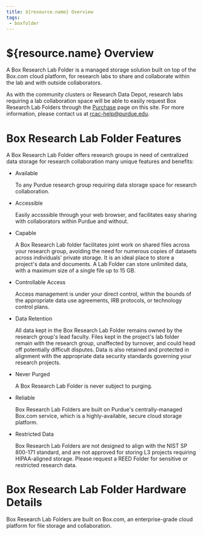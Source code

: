 ```yaml
---
title: ${resource.name} Overview
tags:
 - boxfolder
---
```

# ${resource.name} Overview

A Box Research Lab Folder is a managed storage solution built on top of the Box.com cloud platform, for research labs to share and collaborate within the lab and with outside collaborators.

As with the community clusters or Research Data Depot, research labs requiring a lab collaboration space will be able to easily request Box Research Lab Folders through the <a href="/purchase">Purchase</a> page on this site.  For more information, please contact us at <a href="mailto:rcac-help@purdue.edu">rcac-help@purdue.edu</a>.

# Box Research Lab Folder Features

<p>A Box Research Lab Folder offers research groups in need of centralized data storage for research collaboration many unique features and benefits:</p>
<ul class="feature_list">
	<li>
		Available
		<p>
			To any Purdue research group requiring data storage space for research collaboration.
		</p>
	</li>
	<li>
		Accessible
		<p>
			Easily accsssible through your web browser, and facilitates easy sharing with collaborators within Purdue and without.
		</p>
	</li>
	<li>
		Capable
		<p>
			A Box Research Lab folder facilitates joint work on shared files across your research group, avoiding the need for numerous copies of datasets across individuals' private storage. It is an ideal place to store a project's data and documents. A Lab Folder can store unlimited data, with a maximum size of a single file up to 15 GB.
		<p>
	</li>
	<li>
		Controllable Access
		<p>
			Access management is under your direct control, within the bounds of the appropriate data use agreements, IRB protocols, or technology control plans.
		</p>
	</li>
	<li>
		Data Retention
		<p>
			All data kept in the Box Research Lab Folder remains owned by the research group's lead faculty.  Files kept in the project's lab folder remain with the research group, unaffected by turnover, and could head off potentially difficult disputes. Data is also retained and protected in alignment with the appropriate data security standards governing your research projects.
		</p>
	</li>
	<li>
		Never Purged
		<p>
			A Box Research Lab Folder is never subject to purging.
		</p>
	</li>
	<li>
		Reliable
		<p>
			Box Research Lab Folders are built on Purdue's centrally-managed Box.com service, which is a highly-available, secure cloud storage platform.
		</p>
	</li>
	<li>
		Restricted Data
		<p>
			Box Research Lab Folders are not designed to align with the NIST SP 800-171 standard, and are not approved for storing L3 projects requiring HIPAA-aligned storage. Please request a REED Folder for sensitive or restricted research data.
		</p>
	</li>
</ul>

# Box Research Lab Folder Hardware Details

Box Research Lab Folders are built on Box.com, an enterprise-grade cloud platform for file storage and collaboration.

